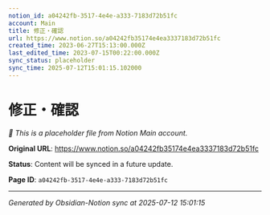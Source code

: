 ```yaml
---
notion_id: a04242fb-3517-4e4e-a333-7183d72b51fc
account: Main
title: 修正・確認
url: https://www.notion.so/a04242fb35174e4ea3337183d72b51fc
created_time: 2023-06-27T15:13:00.000Z
last_edited_time: 2023-07-15T00:22:00.000Z
sync_status: placeholder
sync_time: 2025-07-12T15:01:15.102000
---
```


# 修正・確認

*🔄 This is a placeholder file from Notion Main account.*

**Original URL**: https://www.notion.so/a04242fb35174e4ea3337183d72b51fc

**Status**: Content will be synced in a future update.

**Page ID**: `a04242fb-3517-4e4e-a333-7183d72b51fc`

---

*Generated by Obsidian-Notion sync at 2025-07-12 15:01:15*
